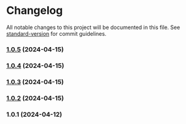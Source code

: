 # Changelog

All notable changes to this project will be documented in this file. See [standard-version](https://github.com/conventional-changelog/standard-version) for commit guidelines.

### [1.0.5](https://github.com/YOUR_GITHUB_USER_NAME/litworks/compare/v1.0.4...v1.0.5) (2024-04-15)

### [1.0.4](https://github.com/YOUR_GITHUB_USER_NAME/litworks/compare/v1.0.3...v1.0.4) (2024-04-15)

### [1.0.3](https://github.com/YOUR_GITHUB_USER_NAME/litworks/compare/v1.0.2...v1.0.3) (2024-04-15)

### [1.0.2](https://github.com/YOUR_GITHUB_USER_NAME/litworks/compare/v1.0.1...v1.0.2) (2024-04-15)

### 1.0.1 (2024-04-12)
